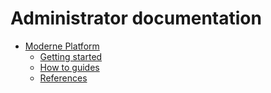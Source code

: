 # Administrator documentation

* [Moderne Platform](../administrator-documentation/moderne-platform/)
  * [Getting started](../administrator-documentation/moderne-platform/getting-started/)
  * [How to guides](../administrator-documentation/moderne-platform/how-to-guides/)
  * [References](../administrator-documentation/moderne-platform/references/)
